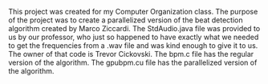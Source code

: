This project was created for my Computer Organization class.
The purpose of the project was to create a parallelized version of the beat detection algorithm created by Marco Ziccardi.
The StdAudio.java file was provided to us by our professor, who just so happened to have exactly what we needed to get the frequencies from a .wav file and was kind enough to give it to us.
The owner of that code is Trevor Cickovski.
The bpm.c file has the regular version of the algorithm.
The gpubpm.cu file has the parallelized version of the algorithm.
